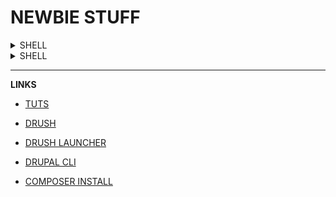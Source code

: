# NEWBIE STUFF

<details>
  <summary>SHELL</summary>
  <p>php -S localhost:4242</p>
  <p>composer create-project drupal-composer/drupal-project:8.x-dev my_site_name_dir --no-interaction</p>
  <p>drush site-install</p>
  <p>composer require drupal/module</p>  
</details>

<details>
  <summary>SHELL</summary>
  <p>php -S localhost:4242</p>
  <p>composer create-project drupal-composer/drupal-project:8.x-dev my_site_name_dir --no-interaction</p>
  <p>drush site-install</p>
  <p>composer require drupal/module</p>  
</details>

------

**LINKS**

- [TUTS](https://www.youtube.com/watch?v=iyuhk8UYip0&list=PLpVC00PAQQxHi-llE9Z8-Q747NYWpsq6t&index=2)

- [DRUSH](https://www.drush.org/)

- [DRUSH LAUNCHER](https://github.com/drush-ops/drush-launcher)

- [DRUPAL CLI](https://drupalconsole.com)

- [COMPOSER INSTALL](https://www.drupal.org/docs/develop/using-composer/using-composer-to-install-drupal-and-manage-dependencies)
